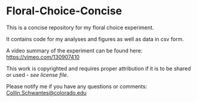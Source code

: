 # Floral-Choice-Concise
This is a concise repository for my floral choice experiment. 

It contains code for my analyses and figures as well as data in csv form. 

A video summary of the experiment can be found here: https://vimeo.com/130907410

This work is copyrighted and requires proper attribution if it is to be shared or used - *see license file*. 

Please notify me if you have any questions or comments: Collin.Schwantes@colorado.edu 




